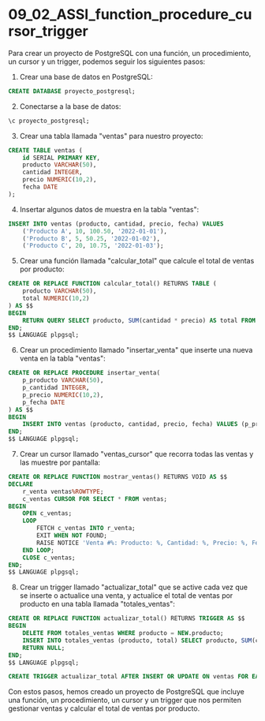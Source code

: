 # 09_02_ASSI_function_procedure_cursor_trigger



Para crear un proyecto de PostgreSQL con una función, un procedimiento, un cursor y un trigger, podemos seguir los siguientes pasos:

1. Crear una base de datos en PostgreSQL:

```SQL
CREATE DATABASE proyecto_postgresql;
```

2. Conectarse a la base de datos:

```SQL
\c proyecto_postgresql;
```

3. Crear una tabla llamada "ventas" para nuestro proyecto:

```SQL
CREATE TABLE ventas (
    id SERIAL PRIMARY KEY,
    producto VARCHAR(50),
    cantidad INTEGER,
    precio NUMERIC(10,2),
    fecha DATE
);
```

4. Insertar algunos datos de muestra en la tabla "ventas":

```SQL
INSERT INTO ventas (producto, cantidad, precio, fecha) VALUES
    ('Producto A', 10, 100.50, '2022-01-01'),
    ('Producto B', 5, 50.25, '2022-01-02'),
    ('Producto C', 20, 10.75, '2022-01-03');
```

5. Crear una función llamada "calcular_total" que calcule el total de ventas por producto:

```SQL
CREATE OR REPLACE FUNCTION calcular_total() RETURNS TABLE (
    producto VARCHAR(50),
    total NUMERIC(10,2)
) AS $$
BEGIN
    RETURN QUERY SELECT producto, SUM(cantidad * precio) AS total FROM ventas GROUP BY producto;
END;
$$ LANGUAGE plpgsql;
```

6. Crear un procedimiento llamado "insertar_venta" que inserte una nueva venta en la tabla "ventas":

```SQL
CREATE OR REPLACE PROCEDURE insertar_venta(
    p_producto VARCHAR(50),
    p_cantidad INTEGER,
    p_precio NUMERIC(10,2),
    p_fecha DATE
) AS $$
BEGIN
    INSERT INTO ventas (producto, cantidad, precio, fecha) VALUES (p_producto, p_cantidad, p_precio, p_fecha);
END;
$$ LANGUAGE plpgsql;
```

7. Crear un cursor llamado "ventas_cursor" que recorra todas las ventas y las muestre por pantalla:

```SQL
CREATE OR REPLACE FUNCTION mostrar_ventas() RETURNS VOID AS $$
DECLARE
    r_venta ventas%ROWTYPE;
    c_ventas CURSOR FOR SELECT * FROM ventas;
BEGIN
    OPEN c_ventas;
    LOOP
        FETCH c_ventas INTO r_venta;
        EXIT WHEN NOT FOUND;
        RAISE NOTICE 'Venta #%: Producto: %, Cantidad: %, Precio: %, Fecha: %', r_venta.id, r_venta.producto, r_venta.cantidad, r_venta.precio, r_venta.fecha;
    END LOOP;
    CLOSE c_ventas;
END;
$$ LANGUAGE plpgsql;
```

8. Crear un trigger llamado "actualizar_total" que se active cada vez que se inserte o actualice una venta, y actualice el total de ventas por producto en una tabla llamada "totales_ventas":

```SQL
CREATE OR REPLACE FUNCTION actualizar_total() RETURNS TRIGGER AS $$
BEGIN
    DELETE FROM totales_ventas WHERE producto = NEW.producto;
    INSERT INTO totales_ventas (producto, total) SELECT producto, SUM(cantidad * precio) AS total FROM ventas WHERE producto = NEW.producto GROUP BY producto;
    RETURN NULL;
END;
$$ LANGUAGE plpgsql;

CREATE TRIGGER actualizar_total AFTER INSERT OR UPDATE ON ventas FOR EACH ROW EXECUTE FUNCTION actualizar_total();
```

Con estos pasos, hemos creado un proyecto de PostgreSQL que incluye una función, un procedimiento, un cursor y un trigger que nos permiten gestionar ventas y calcular el total de ventas por producto.

